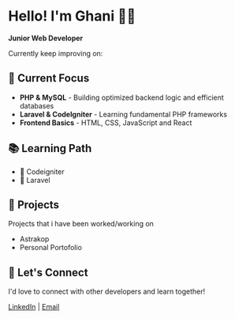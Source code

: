 # Hello! I'm Ghani 👨‍💻

**Junior Web Developer**

Currently keep improving on:

## 🎯 Current Focus
- **PHP & MySQL** - Building optimized backend logic and efficient databases
- **Laravel & CodeIgniter** - Learning fundamental PHP frameworks
- **Frontend Basics** - HTML, CSS, JavaScript and React

## 📚 Learning Path
- 🔄 Codeigniter
- 🔄 Laravel

## 💼 Projects
Projects that i have been worked/working on
- Astrakop
- Personal Portofolio

## 🤝 Let's Connect
I'd love to connect with other developers and learn together!

[LinkedIn](https://www.linkedin.com/in/meja-ghani/) | [Email](mailto:mejaghani@gmail.com)
